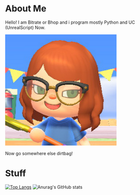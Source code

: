 # About Me
Hello! I am Bitrate or Bhop and i program mostly Python and UC (UnrealScript) Now.

![dirtbag](https://github.com/CodeNameBhop/CodeNameBhop/blob/main/Packages/Images/Packages/image-9.png?raw=true)

Now go somewhere else dirtbag!

# Stuff

[![Top Langs](https://github-readme-stats.vercel.app/api/top-langs/?username=codenamebhop&layout=compact)](https://github.com/anuraghazra/github-readme-stats)
![Anurag's GitHub stats](https://github-readme-stats.vercel.app/api?username=codenamebhop&show_icons=true&theme=tokyonight)
